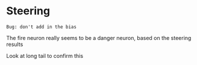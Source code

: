 # Steering

```admonish warning
Bug: don't add in the bias
```

The fire neuron really seems to be a danger neuron,
based on the steering results

Look at long tail to confirm this
